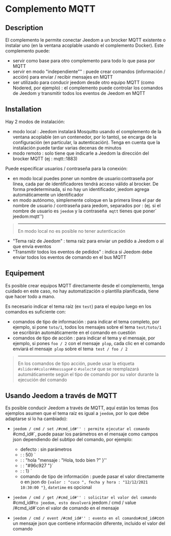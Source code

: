 # Complemento MQTT

## Description

El complemento le permite conectar Jeedom a un brocker MQTT existente o instalar uno (en la ventana acoplable usando el complemento Docker). Este complemento puede:

- servir como base para otro complemento para todo lo que pasa por MQTT
- servir en modo "independiente"" : puede crear comandos (información / acción) para enviar / recibir mensajes en MQTT
- ser utilizado para conducir jeedom desde otro equipo MQTT (como Nodered, por ejemplo) : el complemento puede controlar los comandos de Jeedom y transmitir todos los eventos de Jeedom en MQTT

## Installation

Hay 2 modos de instalación:

- modo local : Jeedom instalará Mosquitto usando el complemento de la ventana acoplable (en un contenedor, por lo tanto), se encarga de la configuración (en particular, la autenticación). Tenga en cuenta que la instalación puede tardar varias decenas de minutos
- modo remoto : solo tiene que indicarle a Jeedom la dirección del brocker MQTT (ej : mqtt::1883)

Puede especificar usuarios / contraseña para la conexión:

- en modo local puedes poner un nombre de usuario:contraseña por línea, cada par de identificadores tendrá acceso válido al brocker. De forma predeterminada, si no hay un identificador, jeedom agrega automáticamente un identificador
- en modo autónomo, simplemente coloque en la primera línea el par de nombre de usuario / contraseña para jeedom, separados por : (ej. si el nombre de usuario es `jeedom` y la contraseña` mqtt` tienes que poner` jeedom:mqtt'')

>****
>
>En modo local no es posible no tener autenticación

- "Tema raíz de Jeedom" : tema raíz para enviar un pedido a Jeedom o al que envía eventos
- "Transmitir todos los eventos de pedidos" : indica si Jeedom debe enviar todos los eventos de comando en el bus MQTT

## Equipement

Es posible crear equipos MQTT directamente desde el complemento, tenga cuidado en este caso, no hay automatización o plantilla planificada, tiene que hacer todo a mano.

Es necesario indicar el tema raíz (ex `test`) para el equipo luego en los comandos es suficiente con:

- comandos de tipo de información : para indicar el tema completo, por ejemplo, si pone `toto/1`, todos los mensajes sobre el tema `test/toto/1` se escribirán automáticamente en el comando en cuestión
- comandos de tipo de acción : para indicar el tema y el mensaje, por ejemplo, si pones `foo / 2` con el mensaje` plop`, cada clic en el comando enviará el mensaje` plop` sobre el tema` test / foo / 2`

>****
>
>En los comandos de tipo acción, puede usar la etiqueta `#slider##color##message#` o `#select#` que se reemplazará automáticamente según el tipo de comando por su valor durante la ejecución del comando

## Usando Jeedom a través de MQTT

Es posible conducir Jeedom a través de MQTT, aquí están los temas (los ejemplos asumen que el tema raíz es igual a `jeedom`, por lo que debe adaptarse si lo ha cambiado):

- `jeedom / cmd / set /#cmd_id#'' : permite ejecutar el comando `#cmd_id#`, puede pasar los parámetros en el mensaje como campos json dependiendo del subtipo del comando, por ejemplo:

  - defecto : sin parámetros
  -  :  : 50} `
  -  :  : "hola "mensaje : "Hola, todo bien ?" }''
  -  :  : "#96c927 "}`
  -  :  : 1} `
  - comando de tipo de información : puede pasar el valor directamente o en json do `{valor : "cuco ", fecha y hora : "12/12/2021 10:30:00 "}`, `datetime` es opcional
- `jeedom / cmd / get /#cmd_id#'' : solicitar el valor del comando `#cmd_id#`to jeedom, esto devolverá` jeedom / cmd / value /#cmd_id#`con el valor de comando en el mensaje
- `jeedom / cmd / event /#cmd_id#'' : evento en el comando#cmd_id#`con un mensaje json que contiene información diferente, incluido el valor del comando

